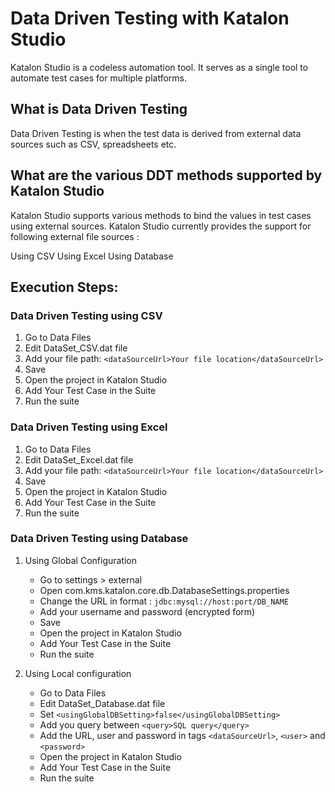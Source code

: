 # Data Driven Testing with Katalon Studio

Katalon Studio is a codeless automation tool. It serves as a single tool to automate test cases for  multiple platforms. 

## What is Data Driven Testing

Data Driven Testing is when the test data is derived from external data sources such as CSV, spreadsheets etc.

## What are the various DDT methods supported by Katalon Studio

Katalon Studio supports various methods to bind the values in test cases using external sources. Katalon Studio currently provides the support for following external file sources :

Using CSV
Using Excel
Using Database

## Execution Steps: 

### Data Driven Testing using CSV

1. Go to Data Files
2. Edit DataSet_CSV.dat file 
3. Add your file path: `<dataSourceUrl>Your file location</dataSourceUrl>`
4. Save
5. Open the project in Katalon Studio
6. Add Your Test Case in the Suite
7. Run the suite

### Data Driven Testing using Excel

1. Go to Data Files
2. Edit DataSet_Excel.dat file 
3. Add your file path: `<dataSourceUrl>Your file location</dataSourceUrl>`
4. Save
5. Open the project in Katalon Studio
6. Add Your Test Case in the Suite
7. Run the suite

### Data Driven Testing using Database

1. Using Global Configuration
   * Go to settings > external
   * Open com.kms.katalon.core.db.DatabaseSettings.properties
   * Change the URL in format : `jdbc:mysql://host:port/DB_NAME`
   * Add your username and password (encrypted form)
   * Save
   * Open the project in Katalon Studio
   * Add Your Test Case in the Suite
   * Run the suite
   
2. Using Local configuration
   * Go to Data Files
   * Edit DataSet_Database.dat file
   * Set `<usingGlobalDBSetting>false</usingGlobalDBSetting>`
   * Add you query between `<query>SQL query</query>`
   * Add the URL, user and password in tags `<dataSourceUrl>`, `<user>` and `<password>`
   * Open the project in Katalon Studio
   * Add Your Test Case in the Suite
   * Run the suite
